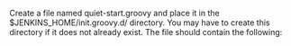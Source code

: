 Create a file named quiet-start.groovy and place it in the $JENKINS_HOME/init.groovy.d/ directory. You may have to create this directory if it does not already exist. The file should contain the following:
